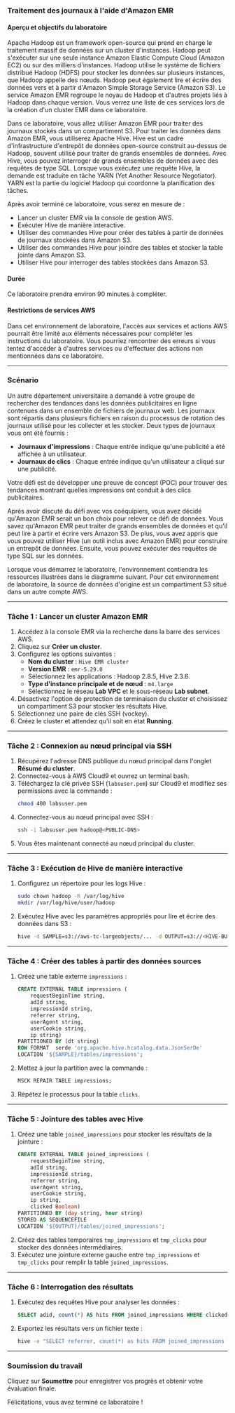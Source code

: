 ### Traitement des journaux à l'aide d'Amazon EMR

#### Aperçu et objectifs du laboratoire

Apache Hadoop est un framework open-source qui prend en charge le traitement massif de données sur un cluster d'instances. Hadoop peut s'exécuter sur une seule instance Amazon Elastic Compute Cloud (Amazon EC2) ou sur des milliers d'instances. Hadoop utilise le système de fichiers distribué Hadoop (HDFS) pour stocker les données sur plusieurs instances, que Hadoop appelle des nœuds. Hadoop peut également lire et écrire des données vers et à partir d'Amazon Simple Storage Service (Amazon S3). Le service Amazon EMR regroupe le noyau de Hadoop et d'autres projets liés à Hadoop dans chaque version. Vous verrez une liste de ces services lors de la création d'un cluster EMR dans ce laboratoire.

Dans ce laboratoire, vous allez utiliser Amazon EMR pour traiter des journaux stockés dans un compartiment S3. Pour traiter les données dans Amazon EMR, vous utiliserez Apache Hive. Hive est un cadre d'infrastructure d'entrepôt de données open-source construit au-dessus de Hadoop, souvent utilisé pour traiter de grands ensembles de données. Avec Hive, vous pouvez interroger de grands ensembles de données avec des requêtes de type SQL. Lorsque vous exécutez une requête Hive, la demande est traduite en tâche YARN (Yet Another Resource Negotiator). YARN est la partie du logiciel Hadoop qui coordonne la planification des tâches.

Après avoir terminé ce laboratoire, vous serez en mesure de :
- Lancer un cluster EMR via la console de gestion AWS.
- Exécuter Hive de manière interactive.
- Utiliser des commandes Hive pour créer des tables à partir de données de journaux stockées dans Amazon S3.
- Utiliser des commandes Hive pour joindre des tables et stocker la table jointe dans Amazon S3.
- Utiliser Hive pour interroger des tables stockées dans Amazon S3.

#### Durée
Ce laboratoire prendra environ 90 minutes à compléter.

#### Restrictions de services AWS
Dans cet environnement de laboratoire, l'accès aux services et actions AWS pourrait être limité aux éléments nécessaires pour compléter les instructions du laboratoire. Vous pourriez rencontrer des erreurs si vous tentez d'accéder à d'autres services ou d'effectuer des actions non mentionnées dans ce laboratoire.

---

### Scénario

Un autre département universitaire a demandé à votre groupe de rechercher des tendances dans les données publicitaires en ligne contenues dans un ensemble de fichiers de journaux web. Les journaux sont répartis dans plusieurs fichiers en raison du processus de rotation des journaux utilisé pour les collecter et les stocker. Deux types de journaux vous ont été fournis :
- **Journaux d'impressions** : Chaque entrée indique qu'une publicité a été affichée à un utilisateur.
- **Journaux de clics** : Chaque entrée indique qu'un utilisateur a cliqué sur une publicité.

Votre défi est de développer une preuve de concept (POC) pour trouver des tendances montrant quelles impressions ont conduit à des clics publicitaires.

Après avoir discuté du défi avec vos coéquipiers, vous avez décidé qu'Amazon EMR serait un bon choix pour relever ce défi de données. Vous savez qu'Amazon EMR peut traiter de grands ensembles de données et qu'il peut lire à partir et écrire vers Amazon S3. De plus, vous avez appris que vous pouvez utiliser Hive (un outil inclus avec Amazon EMR) pour construire un entrepôt de données. Ensuite, vous pouvez exécuter des requêtes de type SQL sur les données.

Lorsque vous démarrez le laboratoire, l'environnement contiendra les ressources illustrées dans le diagramme suivant. Pour cet environnement de laboratoire, la source de données d'origine est un compartiment S3 situé dans un autre compte AWS.

---

### Tâche 1 : Lancer un cluster Amazon EMR

1. Accédez à la console EMR via la recherche dans la barre des services AWS.
2. Cliquez sur **Créer un cluster**.
3. Configurez les options suivantes :
   - **Nom du cluster** : `Hive EMR cluster`
   - **Version EMR** : `emr-5.29.0`
   - Sélectionnez les applications : Hadoop 2.8.5, Hive 2.3.6.
   - **Type d'instance principale et de nœud** : `m4.large`
   - Sélectionnez le réseau **Lab VPC** et le sous-réseau **Lab subnet**.
4. Désactivez l'option de protection de terminaison du cluster et choisissez un compartiment S3 pour stocker les résultats Hive.
5. Sélectionnez une paire de clés SSH (vockey).
6. Créez le cluster et attendez qu'il soit en état **Running**.

---

### Tâche 2 : Connexion au nœud principal via SSH

1. Récupérez l'adresse DNS publique du nœud principal dans l'onglet **Résumé du cluster**.
2. Connectez-vous à AWS Cloud9 et ouvrez un terminal bash.
3. Téléchargez la clé privée SSH (`labsuser.pem`) sur Cloud9 et modifiez ses permissions avec la commande :
   ```bash
   chmod 400 labsuser.pem
   ```
4. Connectez-vous au nœud principal avec SSH :
   ```bash
   ssh -i labsuser.pem hadoop@<PUBLIC-DNS>
   ```
5. Vous êtes maintenant connecté au nœud principal du cluster.

---

### Tâche 3 : Exécution de Hive de manière interactive

1. Configurez un répertoire pour les logs Hive :
   ```bash
   sudo chown hadoop -R /var/log/hive
   mkdir /var/log/hive/user/hadoop
   ```
2. Exécutez Hive avec les paramètres appropriés pour lire et écrire des données dans S3 :
   ```bash
   hive -d SAMPLE=s3://aws-tc-largeobjects/... -d OUTPUT=s3://<HIVE-BUCKET-NAME>/output/
   ```

---

### Tâche 4 : Créer des tables à partir des données sources

1. Créez une table externe `impressions` :
   ```sql
   CREATE EXTERNAL TABLE impressions (
       requestBeginTime string,
       adId string,
       impressionId string,
       referrer string,
       userAgent string,
       userCookie string,
       ip string)
   PARTITIONED BY (dt string)
   ROW FORMAT  serde 'org.apache.hive.hcatalog.data.JsonSerDe'
   LOCATION '${SAMPLE}/tables/impressions';
   ```
2. Mettez à jour la partition avec la commande :
   ```bash
   MSCK REPAIR TABLE impressions;
   ```
3. Répétez le processus pour la table `clicks`.

---

### Tâche 5 : Jointure des tables avec Hive

1. Créez une table `joined_impressions` pour stocker les résultats de la jointure :
   ```sql
   CREATE EXTERNAL TABLE joined_impressions (
       requestBeginTime string,
       adId string,
       impressionId string,
       referrer string,
       userAgent string,
       userCookie string,
       ip string,
       clicked Boolean)
   PARTITIONED BY (day string, hour string)
   STORED AS SEQUENCEFILE
   LOCATION '${OUTPUT}/tables/joined_impressions';
   ```
2. Créez des tables temporaires `tmp_impressions` et `tmp_clicks` pour stocker des données intermédiaires.
3. Exécutez une jointure externe gauche entre `tmp_impressions` et `tmp_clicks` pour remplir la table `joined_impressions`.

---

### Tâche 6 : Interrogation des résultats

1. Exécutez des requêtes Hive pour analyser les données :
   ```sql
   SELECT adid, count(*) AS hits FROM joined_impressions WHERE clicked = true GROUP BY adid ORDER BY hits DESC LIMIT 10;
   ```
2. Exportez les résultats vers un fichier texte :
   ```bash
   hive -e "SELECT referrer, count(*) as hits FROM joined_impressions WHERE clicked = true GROUP BY referrer ORDER BY hits DESC LIMIT 10;" > result.txt
   ```

---

### Soumission du travail

Cliquez sur **Soumettre** pour enregistrer vos progrès et obtenir votre évaluation finale.

Félicitations, vous avez terminé ce laboratoire !

